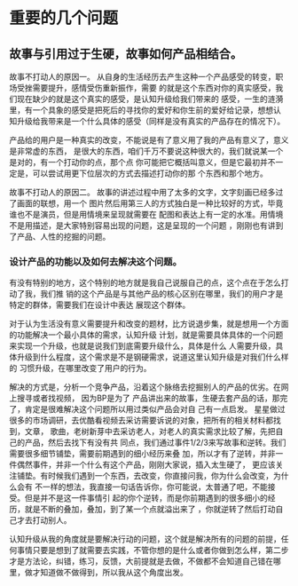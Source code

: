 # 重要的几个问题

## 故事与引用过于生硬，故事如何产品相结合。

故事不打动人的原因一。 
从自身的生活经历去产生这种一个产品感受的转变，职场受挫需要提升，感情受伤重新振作，需要
的就是这个东西对你的真实感受，我们现在缺少的就是这个真实的感受，是认知升级给我们带来的
感受，一生的涟漪里，有一个具象的感受是把死后的寻找你的爱好和你生前的爱好给记录，想想认
知升级给我带来是一个什么具体的感受（同样是没有真实的产品存在的情况下）。

产品给的用户是一种真实的改变，不能说是有了意义用了我的产品有意义了，意义是非常虚的东西，
是很大的东西，咱们千万不要说这种很大的，我们就说某一个是对的，有一个打动你的点，那个点
你可能把它概括叫意义，但是它最初并不一定是，可以尝试用更下位层次的方式去描述打动你的那
个东西和那个地方。

故事不打动人的原因二。
故事的讲述过程中用了太多的文字，文字刻画已经多过了画面的联想，用一个
图片然后用第三人的方式独白是一种比较好的方式，毕竟谁也不是演员，但是用情境来呈现就需要在
配图和表达上有一定的水准。用情境不是用描述，是大家特别容易出现的问题，这是呈现的一个问题
，刚刚也有讲到了产品、人性的挖掘的问题。

### 设计产品的功能以及如何去解决这个问题。
有没有特别的地方，这个特别的地方就是我自己说服自己的点，这个点在于怎么打动了我，我们推
销的这个产品是与其他产品的核心区别在哪里，我们的用户才是特定的群体，需要我们在设计中表达
展现这个群体。


对于认为生活没有意义需要提升和改变的题材，比方说退步集，就是想用一个方面的功能解决一个最小具体的需求，认知升级
计划，就是需要具体具体的一个问题来实现一个升级，也就是说我们到底需要升级什么，具体是什么
人需要升级，具体升级到什么程度，这个需求是不是钢硬需求，说道这里认知升级是对我们什么样的
习惯升级，在哪里改变了用户的行为。


解决的方式是，分析一个竞争产品，沿着这个脉络去挖掘别人的产品的优劣。在网上搜寻或者找视频，
因为BP是为了
产品讲出来的故事，生硬去套产品的话，那完了，肯定是很难解决这个问题所以用过类似产品会对自
己有一点启发。
星星做过很多的市场调研，去优酷看视频去采访需要诉说的对象，把所有的相关材料都找到，文章，
歌曲，老树新芽中去采访老人，对老人的真实需求比较了解，先把自己的产品，然后去找下有没有共
同点，我们通过事件1/2/3来写故事和逆转。我们需要很多细节铺垫，需要前期遇到的细小经历来叠
加，所以才有了逆转，并非一件偶然事件，并非一个什么有这个产品，刚刚大家说，插入太生硬了，
更应该关注铺垫。有时候我们遇到一个东西，去改变，你直接问我，你为什么会改变，为什么会有
不一样的想法，我直接一句话告诉你，你可能说，太普通了吧，不能接受。但是并不是这一件事情引
起的你个逆转，而是你前期遇到的很多细小的经历，就是不断的叠加，叠加，到了某一个点就溢出来了
，你就逆转了然后打动自己才去打动别人。

认知升级从我的角度就是要解决行动的问题，这个就是解决所有的问题的前提，任何事情只要是想到了就需要去实践，不管你想的是什么或者你做到怎么样，第二步
才是方法论，纠错，练习，反馈，大前提就是去做，不做都不会知道自己错在哪里，做才知道做不做得到，所以我从这个角度出发。
